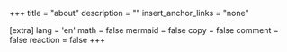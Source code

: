 +++
title = "about"
description = ""
insert_anchor_links = "none"

[extra]
lang = 'en'
math = false
mermaid = false
copy = false
comment = false
reaction = false
+++

<!-- TODO -->
